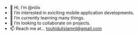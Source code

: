 - 👋 Hi, I’m @niilx
- 👀 I’m interested in exiciting mobile application developments.
- 🌱 I’m currently learning many things.
- 💞️ I’m looking to collaborate on projects.
- 📫 Reach me at... touhidulislamnl@gmail.com

<!---
niilx/niilx is a ✨ special ✨ repository because its `README.md` (this file) appears on your GitHub profile.
You can click the Preview link to take a look at your changes.
--->
